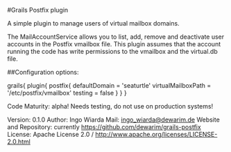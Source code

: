 #Grails Postfix plugin

A simple plugin to manage users of virtual mailbox domains.

The MailAccountService allows you to list, add, remove and deactivate user accounts in the Postfix vmailbox file. This
plugin assumes that the account running the code has write permissions to the vmailbox and the virtual.db file.

##Configuration options:

  grails{
      plugin{
          postfix{
            defaultDomain = 'seaturtle'
            virtualMailboxPath = '/etc/postfix/vmailbox'
            testing = false
          }
      }
  }

Code Maturity: alpha! Needs testing, do not use on production systems!

 Version: 0.1.0
 Author: Ingo Wiarda
 Mail: ingo_wiarda@dewarim.de
 Website and Repository: currently https://github.com/dewarim/grails-postfix
 License: Apache License 2.0 / http://www.apache.org/licenses/LICENSE-2.0.html 
